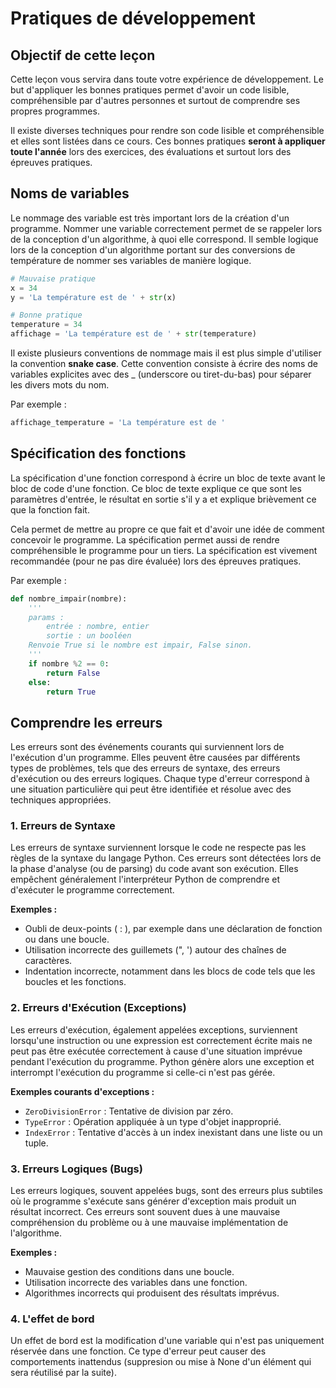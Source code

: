 # Pratiques de développement

## Objectif de cette leçon

Cette leçon vous servira dans toute votre expérience de développement.
Le but d'appliquer les bonnes pratiques permet d'avoir un code lisible, compréhensible par d'autres personnes et surtout de comprendre ses propres programmes.

Il existe diverses techniques pour rendre son code lisible et compréhensible et elles sont listées dans ce cours.
Ces bonnes pratiques **seront à appliquer toute l'année** lors des exercices, des évaluations et surtout lors des épreuves pratiques.

## Noms de variables

Le nommage des variable est très important lors de la création d'un programme.
Nommer une variable correctement permet de se rappeler lors de la conception d'un algorithme, à quoi elle correspond.
Il semble logique lors de la conception d'un algorithme portant sur des conversions de température de nommer ses variables de manière logique.

```python
# Mauvaise pratique
x = 34
y = 'La température est de ' + str(x)

# Bonne pratique
temperature = 34
affichage = 'La température est de ' + str(temperature)
```

Il existe plusieurs conventions de nommage mais il est plus simple d'utiliser la convention **snake case**.
Cette convention consiste à écrire des noms de variables explicites avec des _ (underscore ou tiret-du-bas) pour séparer les divers mots du nom.

Par exemple :

```python
affichage_temperature = 'La température est de '
```

## Spécification des fonctions

La spécification d'une fonction correspond à écrire un bloc de texte avant le bloc de code d'une fonction. Ce bloc de texte explique ce que sont les paramètres d'entrée, le résultat en sortie s'il y a et explique brièvement ce que la fonction fait.

Cela permet de mettre au propre ce que fait et d'avoir une idée de comment concevoir le programme.
La spécification permet aussi de rendre compréhensible le programme pour un tiers.
La spécification est vivement recommandée (pour ne pas dire évaluée) lors des épreuves pratiques.

Par exemple :

```python
def nombre_impair(nombre):
    '''
    params : 
        entrée : nombre, entier
        sortie : un booléen
    Renvoie True si le nombre est impair, False sinon.
    '''
    if nombre %2 == 0:
        return False
    else:
        return True
```

## Comprendre les erreurs

Les erreurs sont des événements courants qui surviennent lors de l'exécution d'un programme. Elles peuvent être causées par différents types de problèmes, tels que des erreurs de syntaxe, des erreurs d'exécution ou des erreurs logiques. Chaque type d'erreur correspond à une situation particulière qui peut être identifiée et résolue avec des techniques appropriées.

### 1. Erreurs de Syntaxe

Les erreurs de syntaxe surviennent lorsque le code ne respecte pas les règles de la syntaxe du langage Python. Ces erreurs sont détectées lors de la phase d'analyse (ou de parsing) du code avant son exécution. Elles empêchent généralement l'interpréteur Python de comprendre et d'exécuter le programme correctement.

**Exemples :**

- Oubli de deux-points ( : ), par exemple dans une déclaration de fonction ou dans une boucle.
- Utilisation incorrecte des guillemets (", ') autour des chaînes de caractères.
- Indentation incorrecte, notamment dans les blocs de code tels que les boucles et les fonctions.

### 2. Erreurs d'Exécution (Exceptions)

Les erreurs d'exécution, également appelées exceptions, surviennent lorsqu'une instruction ou une expression est correctement écrite mais ne peut pas être exécutée correctement à cause d'une situation imprévue pendant l'exécution du programme. Python génère alors une exception et interrompt l'exécution du programme si celle-ci n'est pas gérée.

**Exemples courants d'exceptions :**

- `ZeroDivisionError` : Tentative de division par zéro.
- `TypeError` : Opération appliquée à un type d'objet inapproprié.
- `IndexError` : Tentative d'accès à un index inexistant dans une liste ou un tuple.

### 3. Erreurs Logiques (Bugs)

Les erreurs logiques, souvent appelées bugs, sont des erreurs plus subtiles où le programme s'exécute sans générer d'exception mais produit un résultat incorrect. Ces erreurs sont souvent dues à une mauvaise compréhension du problème ou à une mauvaise implémentation de l'algorithme.

**Exemples :**

- Mauvaise gestion des conditions dans une boucle.
- Utilisation incorrecte des variables dans une fonction.
- Algorithmes incorrects qui produisent des résultats imprévus.

### 4. L'effet de bord

Un effet de bord est la modification d'une variable qui n'est pas uniquement réservée dans une fonction.
Ce type d'erreur peut causer des comportements inattendus (suppresion ou mise à None d'un élément qui sera réutilisé par la suite).
